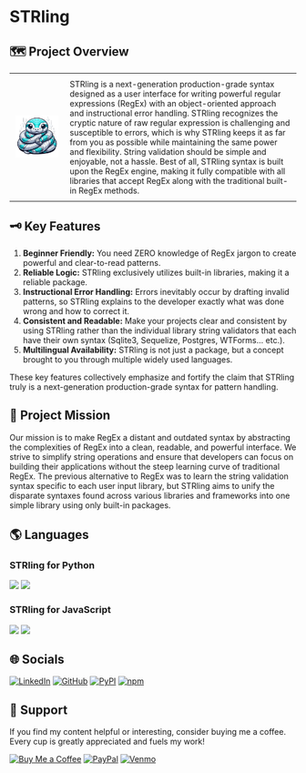 # STRling

## 🗺️ Project Overview

<table>
  <tr>
    <td style="padding: 10px;"><img src="./STRling-Logo.jpg" alt="" /></td>
    <td style="padding: 10px;">STRling is a next-generation production-grade syntax designed as a user interface for writing powerful regular expressions (RegEx) with an object-oriented approach and instructional error handling. STRling recognizes the cryptic nature of raw regular expression is challenging and susceptible to errors, which is why STRling keeps it as far from you as possible while maintaining the same power and flexibility. String validation should be simple and enjoyable, not a hassle. Best of all, STRling syntax is built upon the RegEx engine, making it fully compatible with all libraries that accept RegEx along with the traditional built-in RegEx methods.</td>
  </tr>
</table>

## 🗝️ Key Features

1. **Beginner Friendly:** You need ZERO knowledge of RegEx jargon to create powerful and clear-to-read patterns.
2. **Reliable Logic:** STRling exclusively utilizes built-in libraries, making it a reliable package.
3. **Instructional Error Handling:** Errors inevitably occur by drafting invalid patterns, so STRling explains to the developer exactly what was done wrong and how to correct it.
4. **Consistent and Readable:** Make your projects clear and consistent by using STRling rather than the individual library string validators that each have their own syntax (Sqlite3, Sequelize, Postgres, WTForms... etc.).
5. **Multilingual Availability:** STRling is not just a package, but a concept brought to you through multiple widely used languages.

These key features collectively emphasize and fortify the claim that STRling truly is a next-generation production-grade syntax for pattern handling.

## 🎯 Project Mission

Our mission is to make RegEx a distant and outdated syntax by abstracting the complexities of RegEx into a clean, readable, and powerful interface. We strive to simplify string operations and ensure that developers can focus on building their applications without the steep learning curve of traditional RegEx. The previous alternative to RegEx was to learn the string validation syntax specific to each user input library, but STRling aims to unify the disparate syntaxes found across various libraries and frameworks into one simple library using only built-in packages.

## 🌎 Languages

### STRling for Python

[![](https://img.shields.io/pypi/v/STRling?color=blue&logo=pypi)](https://pypi.org/project/STRling/)
[![](https://img.shields.io/badge/STRling_Py-black?logo=github&logoColor=white)](https://github.com/TheCyberLocal/STRling-Py)

### STRling for JavaScript

[![](https://img.shields.io/npm/v/@thecyberlocal/strling?color=blue&logo=npm)](https://www.npmjs.com/package/@thecyberlocal/strling)
[![](https://img.shields.io/badge/STRling_JS-black?logo=github&logoColor=white)](https://github.com/TheCyberLocal/STRling-JS)

## 🌐 Socials

[![LinkedIn](https://img.shields.io/badge/LinkedIn-%230077B5.svg?logo=linkedin&logoColor=white)](https://linkedin.com/in/tzm01)
[![GitHub](https://img.shields.io/badge/GitHub-black?logo=github&logoColor=white)](https://github.com/TheCyberLocal)
[![PyPI](https://img.shields.io/badge/PyPI-3776AB?logo=pypi&logoColor=white)](https://pypi.org/user/TheCyberLocal/)
[![npm](https://img.shields.io/badge/npm-%23FFFFFF.svg?logo=npm&logoColor=D00000)](https://www.npmjs.com/~thecyberlocal)

## 💖 Support

If you find my content helpful or interesting, consider buying me a coffee. Every cup is greatly appreciated and fuels my work!

[![Buy Me a Coffee](https://img.shields.io/badge/-buy_me_a%C2%A0coffee-gray?logo=buy-me-a-coffee)](https://buymeacoffee.com/thecyberlocal)
[![PayPal](https://img.shields.io/badge/PayPal-00457C?logo=paypal&logoColor=white)](https://www.paypal.com/paypalme/TheCyberLocal)
[![Venmo](https://img.shields.io/badge/Venmo-008CFF?logo=venmo&logoColor=white)](https://www.venmo.com/TheCyberLocal)
